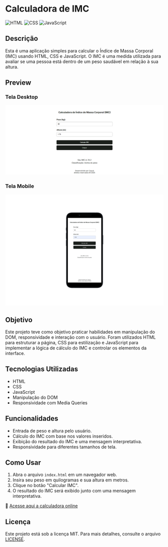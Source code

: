 # Calculadora de IMC 

![HTML](https://img.shields.io/badge/HTML5-E34F26?style=for-the-badge&logo=html5&logoColor=white)
![CSS](https://img.shields.io/badge/CSS3-1572B6?style=for-the-badge&logo=css3&logoColor=white)
![JavaScript](https://img.shields.io/badge/JavaScript-F7DF1E?style=for-the-badge&logo=javascript&logoColor=black)

## Descrição
Esta é uma aplicação simples para calcular o Índice de Massa Corporal (IMC) usando HTML, CSS e JavaScript. O IMC é uma medida utilizada para avaliar se uma pessoa está dentro de um peso saudável em relação à sua altura.

## Preview

### Tela Desktop
![Preview - Desktop](./assets/images/desktop.png)

### Tela Mobile
![Preview - Mobile](./assets/images/mobile.png)

## Objetivo
Este projeto teve como objetivo praticar habilidades em manipulação do DOM, responsividade e interação com o usuário. Foram utilizados HTML para estruturar a página, CSS para estilização e JavaScript para implementar a lógica de cálculo do IMC e controlar os elementos da interface.

## Tecnologias Utilizadas
- HTML  
- CSS
- JavaScript
- Manipulação do DOM
- Responsividade com Media Queries

## Funcionalidades
- Entrada de peso e altura pelo usuário.
- Cálculo do IMC com base nos valores inseridos.
- Exibição do resultado do IMC e uma mensagem interpretativa.
- Responsividade para diferentes tamanhos de tela.

## Como Usar
1. Abra o arquivo `index.html` em um navegador web.
2. Insira seu peso em quilogramas e sua altura em metros.   
3. Clique no botão "Calcular IMC".
4. O resultado do IMC será exibido junto com uma mensagem interpretativa.

🔗 [Acesse aqui a calculadora online](https://imcweb.netlify.app/)

## Licença

Este projeto está sob a licença MIT. Para mais detalhes, consulte o arquivo [LICENSE](LICENSE).
